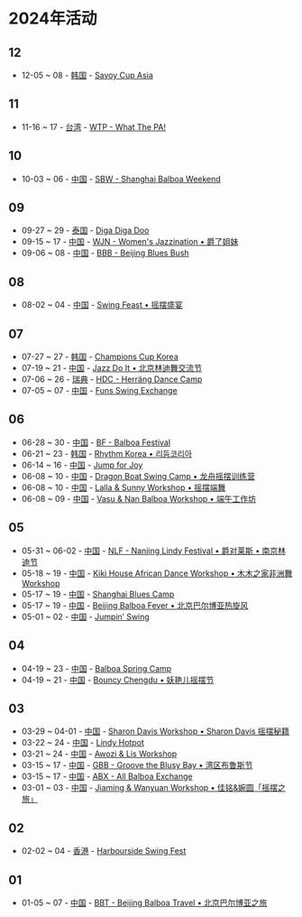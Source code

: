 # 2024年活动
## 12

- 12-05 ~ 08 - [韩国](ko_KR/index.md) - [Savoy Cup Asia](ko_KR/savoy-cup-asia.md)

## 11

- 11-16 ~ 17 - [台湾](zh_TW/index.md) - [WTP - What The PA!](zh_TW/what-the-pa.md)

## 10

- 10-03 ~ 06 - [中国](zh_CN/index.md) - [SBW - Shanghai Balboa Weekend](zh_CN/shanghai-balboa-weekend.md)

## 09

- 09-27 ~ 29 - [泰国](th_TH/index.md) - [Diga Diga Doo](th_TH/diga-diga-doo.md)
- 09-15 ~ 17 - [中国](zh_CN/index.md) - [WJN - Women's Jazzination • 爵了姐妹](zh_CN/womens-jazzination.md)
- 09-06 ~ 08 - [中国](zh_CN/index.md) - [BBB - Beijing Blues Bush](zh_CN/beijing-blues-bush.md)

## 08

- 08-02 ~ 04 - [中国](zh_CN/index.md) - [Swing Feast • 摇摆盛宴](zh_CN/swing-feast.md)

## 07

- 07-27 ~ 27 - [韩国](ko_KR/index.md) - [Champions Cup Korea](ko_KR/champions-cup-korea.md)
- 07-19 ~ 21 - [中国](zh_CN/index.md) - [Jazz Do It • 北京林迪舞交流节](zh_CN/jazz-do-it.md)
- 07-06 ~ 26 - [瑞典](sv_SE/index.md) - [HDC - Herräng Dance Camp](sv_SE/herrang-dance-camp.md)
- 07-05 ~ 07 - [中国](zh_CN/index.md) - [Funs Swing Exchange](zh_CN/funs-swing-exchange.md)

## 06

- 06-28 ~ 30 - [中国](zh_CN/index.md) - [BF - Balboa Festival](zh_CN/balboa-festival.md)
- 06-21 ~ 23 - [韩国](ko_KR/index.md) - [Rhythm Korea • 리듬코리아](ko_KR/rhythm-korea.md)
- 06-14 ~ 16 - [中国](zh_CN/index.md) - [Jump for Joy](zh_CN/jump-for-joy.md)
- 06-08 ~ 10 - [中国](zh_CN/index.md) - [Dragon Boat Swing Camp • 龙舟摇摆训练营](zh_CN/dragon-boat-swing-camp.md)
- 06-08 ~ 10 - [中国](zh_CN/index.md) - [Lalla & Sunny Workshop • 摇摆端舞](zh_CN/dali-lalla-n-sunny-workshop.md)
- 06-08 ~ 09 - [中国](zh_CN/index.md) - [Vasu & Nan Balboa Workshop • 端午工作坊](zh_CN/vasu-n-nan-balboa-workshop.md)

## 05

- 05-31 ~ 06-02 - [中国](zh_CN/index.md) - [NLF - Nanjing Lindy Festival • 爵对莱斯 • 南京林迪节](zh_CN/nanjing-lindy-festival.md)
- 05-18 ~ 19 - [中国](zh_CN/index.md) - [Kiki House African Dance Workshop • 木木之家非洲舞 Workshop](zh_CN/xiamen-kiki-house-african-dance-workshop.md)
- 05-17 ~ 19 - [中国](zh_CN/index.md) - [Shanghai Blues Camp](zh_CN/shanghai-blues-camp.md)
- 05-17 ~ 19 - [中国](zh_CN/index.md) - [Beijing Balboa Fever • 北京巴尔博亚热旋风](zh_CN/beijing-balboa-fever.md)
- 05-01 ~ 02 - [中国](zh_CN/index.md) - [Jumpin’ Swing](zh_CN/jumping-swing.md)

## 04

- 04-19 ~ 23 - [中国](zh_CN/index.md) - [Balboa Spring Camp](zh_CN/balboa-spring-camp.md)
- 04-19 ~ 21 - [中国](zh_CN/index.md) - [Bouncy Chengdu • 妖艳儿摇摆节](zh_CN/bouncy-chengdu.md)

## 03

- 03-29 ~ 04-01 - [中国](zh_CN/index.md) - [Sharon Davis Workshop • Sharon Davis 摇摆秘籍](zh_CN/beijing-sharon-davis-workshop.md)
- 03-22 ~ 24 - [中国](zh_CN/index.md) - [Lindy Hotpot](zh_CN/lindy-hotpot.md)
- 03-21 ~ 24 - [中国](zh_CN/index.md) - [Awozi & Lis Workshop](zh_CN/xiamen-awozi-n-lis-workshop.md)
- 03-15 ~ 17 - [中国](zh_CN/index.md) - [GBB - Groove the Blusy Bay • 湾区布鲁斯节](zh_CN/groove-the-blusy-bay.md)
- 03-15 ~ 17 - [中国](zh_CN/index.md) - [ABX - All Balboa Exchange](zh_CN/all-balboa-exchange.md)
- 03-01 ~ 03 - [中国](zh_CN/index.md) - [Jiaming & Wanyuan Workshop • 佳铭&婉圆「摇摆之旅」](zh_CN/xiamen-jiaming-n-wanyuan-workshop.md)

## 02

- 02-02 ~ 04 - [香港](zh_HK/index.md) - [Harbourside Swing Fest](zh_HK/harbourside-swing-fest.md)

## 01

- 01-05 ~ 07 - [中国](zh_CN/index.md) - [BBT - Beijing Balboa Travel • 北京巴尔博亚之旅](zh_CN/beijing-balboa-travel.md)

